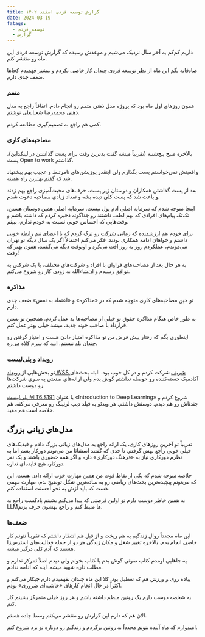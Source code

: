 ```yaml
---
title: گزارش توسعه فردی اسفند ۱۴۰۲
date: 2024-03-19
fatags:
  - توسعه_فردی
  - گزارش
---
```

داریم کم‌کم به آخر سال نزدیک می‌شیم و موعدش رسیده که گزارش توسعه فردی این ماه رو منتشر کنم. 

صادقانه بگم این ماه از نظر توسعه فردی چندان کار خاصی نکردم و بیشتر فهمیدم کجاها ضعف جدی دارم. 
### متمم
همون روزهای اول ماه بود که پروژه مدل ذهنی متمم رو انجام دادم. اتفاقاً راجع به مدل ذهنی محمدرضا شعبانعلی نوشتم. 

کمی هم راجع به تصمیم‌گیری مطالعه کردم. 

### مصاحبه‌های کاری
بالاخره صبح پنج‌شنبه (تقریباً میشه گفت بدترین وقت برای پست گذاشتن در لینکداین)، پست Open to work گذاشتم. 

واقعیتش نمی‌خواستم پست بگذارم ولی اینقدر پوزیشن‌های نامرتبط و عجیب بهم پیشنهاد شد که گفتم بهترین راه همینه. 

بعد از پست گذاشتن همکاران و دوستان زیر پست، حرف‌های محبت‌آمیزی راجع بهم زدند و باعث شد که پست کلی دیده بشه و تعداد زیادی مصاحبه دعوت شدم. 

اینجا متوجه شدم که سرمایه اصلی آدم پول نیست. سرمایه اصلی همین دوستان هستن. تک‌تک پیام‌های افرادی که بهم لطف داشتند رو جداگونه ذخیره کردم که داشته باشم و وقت‌هایی که احساس خوبی نسبت به خودم ندارم، ببینم. 

برای خودم هم ارزشمنده که زمانی شرکت رو ترک کردم که با اعضای تیم رابطه خوبی داشتم و خواهان ادامه همکاری بودند‌. فکر می‌کنم احتمالاً اگر یک سال دیگه تو تهران می‌موندم، عملکردم روز به روز افت می‌کرد و اونوقت دیگه می‌گفتند، همون بهتر که رفت! 

به هر حال بعد از مصاحبه‌های فراوان با افراد و شرکت‌های مختلف، با یک شرکتی به توافق رسیدم و ان‌شاءالله به زودی کار رو شروع می‌کنم. 
### مذاکره
تو حین مصاحبه‌های کاری متوجه شدم که در «مذاکره» و «اعتماد به نفس» ضعف جدی دارم. 

به طور خاص هنگام مذاکره حقوق تو خیلی از مصاحبه‌ها بد عمل کردم. همچنین تو بستن قرارداد با صاحب خونه جدید، میشد خیلی بهتر عمل کنم. 

اینطوری بگم که رفتار پیش فرض من تو مذاکره امتیاز دادن هست و امتیاز گرفتن رو چندان بلد نیستم. اینه که سرم کلاه می‌ره. 

### رویداد و پلی‌لیست
تو بخش‌هایی از [رویداد WSS شریف](https://wss-sharif.com/) شرکت کردم و در کل خوب بود. البته بحث‌های آکادمیک خسته‌کننده رو حوصله نداشتم گوش بدم ولی ارائه‌های صنعتی یه سری شرکت‌ها رو دوست داشتم. 

[پلی‌لیست MIT6.S191](https://youtube.com/playlist?list=PLtBw6njQRU-rwp5__7C0oIVt26ZgjG9NI) با عنوان «Introduction to Deep Learning» شروع کردم و چندتاش رو هم دیدم. دوستش داشتم. هر ویدئو یه فیلد دیپ لرنینگ رو معرفی می‌کنه. هم خلاصه است هم مفید. 
## مدل‌های زبانی بزرگ
تقریباً تو آخرین روزهای کاری، یک ارائه‌ راجع به مدل‌های زبانی بزرگ دادم و فیدبک‌های خیلی خوبی راجع بهش گرفتم. تا حدی که گفتند استثنائا من می‌تونم دورکار بشم اما به نظرم دورکاری نیاز به «فرهنگ دورکاری» داره و اگر همه حضوری باشند و یک نفر دورکار، هیچ فایده‌ای نداره. 

خلاصه متوجه شدم که یکی از نقاط قوت من همین مهارت خوب ارائه دادن هست. این که می‌تونم پیچیده‌ترین بحث‌های ریاضی رو به ساده‌ترین شکل توضیح بدم، مهارت مهمی هست که باید ازش به نحو احسنت استفاده کنم. 

به همین خاطر دوست دارم تو اولین فرصتی که پیدا می‌کنم بشینم پادکست راجع به LLMها ضبط کنم و راجع بهشون حرف بزنم. 
### ضعف‌ها
این ماه مجدداً روال زندگیم به هم ریخت و از قبل هم انتظار داشتم که تقریباً نتونم کار خاصی انجام بدم. بالاخره تغییر شغل و مکان زندگی هر دو از جمله فعالیت‌های استرس‌زا هستند که آدم کلی درگیر میشه. 

یه جاهایی اومدم کتاب صوتی گوش بدم یا کتاب بخونم ولی دیدم اصلاً تمرکز ندارم و مطلب داره شهید میشه. اینه که ادامه ندادم. 

پیاده روی و ورزش هم که تعطیل بود. کلا این ماه چندان نفهمیدم دارم چیکار می‌کنم و اکثراً در حال انجام کارهای «حاشیه‌ای ضروری» بودم. 

به شخصه دوست دارم یک روتین منظم داشته باشم و هر روز خیلی متمرکز بشینم کار کنم.

الان هم که دارم این گزارش رو منتشر می‌کنم وسط جاده هستم. 

امیدوارم که ماه آینده بتونم مجدداً به روتین برگردم و زندگیم رو دوباره تو یزد شروع کنم. 